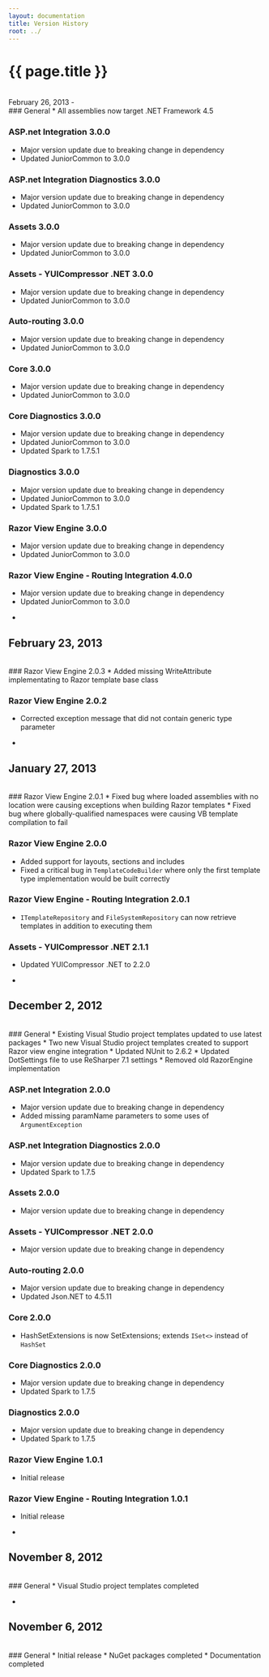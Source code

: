 ```yaml
---
layout: documentation
title: Version History
root: ../
---
```

{{ page.title }}
=
<br/>
February 26, 2013
-
<br/>
### General
* All assemblies now target .NET Framework 4.5

### ASP.net Integration 3.0.0
* Major version update due to breaking change in dependency
* Updated JuniorCommon to 3.0.0

### ASP.net Integration Diagnostics 3.0.0
* Major version update due to breaking change in dependency
* Updated JuniorCommon to 3.0.0

### Assets 3.0.0
* Major version update due to breaking change in dependency
* Updated JuniorCommon to 3.0.0

### Assets - YUICompressor .NET 3.0.0
* Major version update due to breaking change in dependency
* Updated JuniorCommon to 3.0.0

### Auto-routing 3.0.0
* Major version update due to breaking change in dependency
* Updated JuniorCommon to 3.0.0

### Core 3.0.0
* Major version update due to breaking change in dependency
* Updated JuniorCommon to 3.0.0

### Core Diagnostics 3.0.0
* Major version update due to breaking change in dependency
* Updated JuniorCommon to 3.0.0
* Updated Spark to 1.7.5.1

### Diagnostics 3.0.0
* Major version update due to breaking change in dependency
* Updated JuniorCommon to 3.0.0
* Updated Spark to 1.7.5.1

### Razor View Engine 3.0.0
* Major version update due to breaking change in dependency
* Updated JuniorCommon to 3.0.0

### Razor View Engine - Routing Integration 4.0.0
* Major version update due to breaking change in dependency
* Updated JuniorCommon to 3.0.0
-
February 23, 2013
-
<br/>
### Razor View Engine 2.0.3
* Added missing WriteAttribute implementating to Razor template base class

### Razor View Engine 2.0.2
* Corrected exception message that did not contain generic type parameter
-
January 27, 2013
-
<br/>
### Razor View Engine 2.0.1
* Fixed bug where loaded assemblies with no location were causing exceptions when building Razor templates
* Fixed bug where globally-qualified namespaces were causing VB template compilation to fail

### Razor View Engine 2.0.0
* Added support for layouts, sections and includes
* Fixed a critical bug in ```TemplateCodeBuilder``` where only the first template type implementation would be built correctly

### Razor View Engine - Routing Integration 2.0.1
* <code>ITemplateRepository</code> and <code>FileSystemRepository</code> can now retrieve templates in addition to executing them

### Assets - YUICompressor .NET 2.1.1
* Updated YUICompressor .NET to 2.2.0

-
December 2, 2012
-
<br/>
### General
* Existing Visual Studio project templates updated to use latest packages
* Two new Visual Studio project templates created to support Razor view engine integration
* Updated NUnit to 2.6.2
* Updated DotSettings file to use ReSharper 7.1 settings
* Removed old RazorEngine implementation

### ASP.net Integration 2.0.0
* Major version update due to breaking change in dependency
* Added missing paramName parameters to some uses of ```ArgumentException```

### ASP.net Integration Diagnostics 2.0.0
* Major version update due to breaking change in dependency
* Updated Spark to 1.7.5

### Assets 2.0.0
* Major version update due to breaking change in dependency

### Assets - YUICompressor .NET 2.0.0
* Major version update due to breaking change in dependency

### Auto-routing 2.0.0
* Major version update due to breaking change in dependency
* Updated Json.NET to 4.5.11

### Core 2.0.0
* HashSetExtensions is now SetExtensions; extends ```ISet<>``` instead of ```HashSet```

### Core Diagnostics 2.0.0
* Major version update due to breaking change in dependency
* Updated Spark to 1.7.5

### Diagnostics 2.0.0
* Major version update due to breaking change in dependency
* Updated Spark to 1.7.5

### Razor View Engine 1.0.1
* Initial release

### Razor View Engine - Routing Integration 1.0.1
* Initial release

-
November 8, 2012
-
<br/>
### General
* Visual Studio project templates completed

-
November 6, 2012
-
<br/>
### General
* Initial release
* NuGet packages completed
* Documentation completed